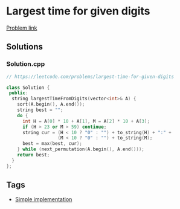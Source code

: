 # Largest time for given digits

[Problem link](https://leetcode.com/problems/largest-time-for-given-digits)

## Solutions


### Solution.cpp
```cpp
// https://leetcode.com/problems/largest-time-for-given-digits

class Solution {
 public:
  string largestTimeFromDigits(vector<int>& A) {
    sort(A.begin(), A.end());
    string best = "";
    do {
      int H = A[0] * 10 + A[1], M = A[2] * 10 + A[3];
      if (H > 23 or M > 59) continue;
      string cur = (H < 10 ? "0" : "") + to_string(H) + ":" +
                   (M < 10 ? "0" : "") + to_string(M);
      best = max(best, cur);
    } while (next_permutation(A.begin(), A.end()));
    return best;
  }
};
```
## Tags

* [Simple implementation](/Collections/simple-implementation.md#simple-implementation)

